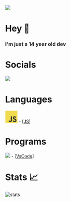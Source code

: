 ![](https://komarev.com/ghpvc/?username=eozri&color=blueviolet)


# Hey 👋

### I'm just a 14 year old dev


# Socials 

<img src="https://discord.c99.nl/widget/theme-4/851599380670447657.png">

# Languages

<img src="https://raw.githubusercontent.com/devicons/devicon/2809b567852a4648062a2d3e7c1c531367458c0b/icons/javascript/javascript-original.svg" width="40"> - [[JS](https://www.javascript.com/)] 

# Programs

<img src ="https://blog.leonhassan.co.uk/content/images/2019/06/visual-studio-code.svg" width="50"> - [[VsCode](https://code.visualstudio.com/)]


# Stats 📈
![stats](https://github-readme-stats.vercel.app/api?username=0xtrent)   
